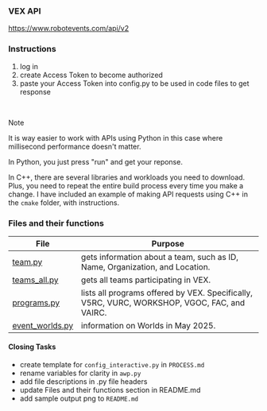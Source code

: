 ### VEX API
https://www.robotevents.com/api/v2


### Instructions
1. log in
2. create Access Token to become authorized
3. paste your Access Token into config.py to be used in code files to get response

<br>

> [!Note]
> It is way easier to work with APIs using Python in this case where millisecond performance doesn't matter.
>
> In Python, you just press "run" and get your reponse.
>
> In C++, there are several libraries and workloads you need to download. Plus, you need to repeat the entire build process every time you make a change.
> I have included an example of making API requests using C++ in the `cmake` folder, with instructions.
> 


### Files and their functions
| File | Purpose |
|------|---------|
| [team.py](./Python/team.py) | gets information about a team, such as ID, Name, Organization, and Location. |
| [teams_all.py](./Python/teams_all.py) | gets all teams participating in VEX. |
| [programs.py](./Python/programs.py) | lists all programs offered by VEX. Specifically, V5RC, VURC, WORKSHOP, VGOC, FAC, and VAIRC. |
| [event_worlds.py](./Python/25-Worlds-Dallas/event_worlds.py) | information on Worlds in May 2025. | 


#### Closing Tasks
- create template for `config_interactive.py` in `PROCESS.md`
- rename variables for clarity in `awp.py` 
- add file descriptions in .py file headers 
- update Files and their functions section in README.md
- add sample output png to `README.md`
